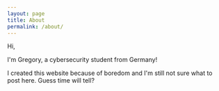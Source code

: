 ```yaml
---
layout: page
title: About
permalink: /about/
---
```


Hi,

I'm Gregory, a cybersecurity student from Germany!

I created this website because of boredom and I'm still not sure what to post here.
Guess time will tell?

